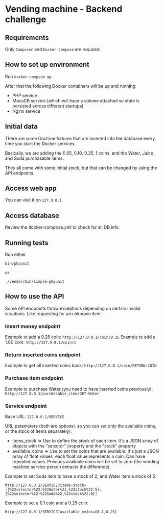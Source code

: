 Vending machine - Backend challenge
===================================

## Requirements

Only `Composer` and `Docker Compose` are required.

## How to set up environment

Run `docker-compose up`

After that the following Docker containers will be up and running:

- PHP service
- MariaDB service (which will have a volume attached so state is persisted across different startups)
- Nginx service

## Initial data

There are some Doctrine fixtures that are inserted into the database every time you start the Docker services.

Basically, we are adding the 0.05, 0.10, 0.25, 1 coins, and the Water, Juice and Soda purchasable items.

They all come with some initial stock, but that can be changed by using the API endpoints.

## Access web app

You can visit it on `127.0.0.1`

## Access database

Review the docker-compose.yml to check for all DB info.

## Running tests

Run either
```
bin/phpunit
```
or
```
./vendor/bin/simple-phpunit
```

## How to use the API

Some API endpoints throw exceptions depending on certain invalid situations. Like requesting for an unknown item.

### Insert money endpoint

Example to add a 0.25 coin: `http://127.0.0.1/coin/0.25`
Example to add a 1.00 coin: `http://127.0.0.1/coin/1`

### Return inserted coins endpoint

Example to get all inserted coins back: `http://127.0.0.1/coin/RETURN-COIN`

### Purchase item endpoint

Example to purchase Water (you need to have inserted coins previously): `http://127.0.0.1/purchasable_item/GET-Water`

### Service endpoint

Base URL: `127.0.0.1/SERVICE`

URL parameters (both are optional, so you can set only the available coins, or the stock of items separately):

* items_stock => Use to define the stock of each item. It's a JSON array of objects with the "selector" property and the "stock" property
* available_coins => Use to set the coins that are available. It's just a JSON array of float values, each float value represents a coin. Can have repeated values. Previous available coins will be set to zero (the vending machine service person extracts the difference).

Example to set Soda item to have a stock of 2, and Water item a stock of 5:

```
http://127.0.0.1/SERVICE?items-stock=[{%22selector%22:%22Water%22,%22stock%22:5},{%22selector%22:%22Soda%22,%22stock%22:0}]
```

Example to set a 0.1 coin and a 0.25 coin:

```
http://127.0.0.1/SERVICE?available_coins=[0.1,0.25]
```
